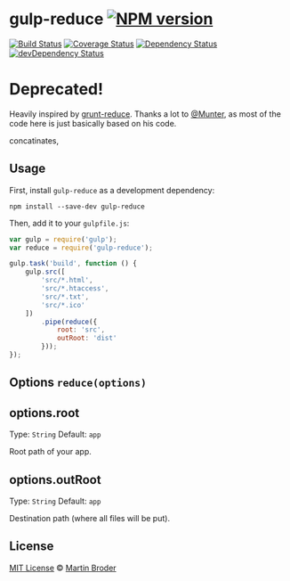 # gulp-reduce [![NPM version][npm-image]][npm-url]
[![Build Status][travis-image]][travis-url] [![Coverage Status][coveralls-image]][coveralls-url] [![Dependency Status][depstat-image]][depstat-url] [![devDependency Status][devdepstat-image]][devdepstat-url]

# Deprecated!

Heavily inspired by [grunt-reduce](https://github.com/Munter/grunt-reduce/).
Thanks a lot to [@Munter](https://github.com/Munter/), as most of the code here is just basically based on his code.

concatinates,

## Usage

First, install `gulp-reduce` as a development dependency:

```shell
npm install --save-dev gulp-reduce
```

Then, add it to your `gulpfile.js`:

```javascript
var gulp = require('gulp');
var reduce = require('gulp-reduce');

gulp.task('build', function () {
    gulp.src([
        'src/*.html',
        'src/*.htaccess',
        'src/*.txt',
        'src/*.ico'
    ])
        .pipe(reduce({
            root: 'src',
            outRoot: 'dist'
        }));
});
```

## Options `reduce(options)`

## options.root
Type: `String`
Default: `app`

Root path of your app.

## options.outRoot
Type: `String`
Default: `app`

Destination path (where all files will be put).

## License

[MIT License](http://en.wikipedia.org/wiki/MIT_License) © [Martin Broder](martinbroder.com)

[npm-url]: https://npmjs.org/package/gulp-reduce
[npm-image]: https://badge.fury.io/js/gulp-reduce.png

[travis-url]: http://travis-ci.org/mrtnbroder/gulp-reduce
[travis-image]: https://secure.travis-ci.org/mrtnbroder/gulp-reduce.png?branch=master

[coveralls-url]: https://coveralls.io/r/mrtnbroder/gulp-reduce
[coveralls-image]: https://coveralls.io/repos/mrtnbroder/gulp-reduce/badge.png

[depstat-url]: https://david-dm.org/mrtnbroder/gulp-reduce
[depstat-image]: https://david-dm.org/mrtnbroder/gulp-reduce.png

[devdepstat-url]: https://david-dm.org/mrtnbroder/gulp-reduce#info=devDependencies
[devdepstat-image]: https://david-dm.org/mrtnbroder/gulp-reduce/dev-status.png
